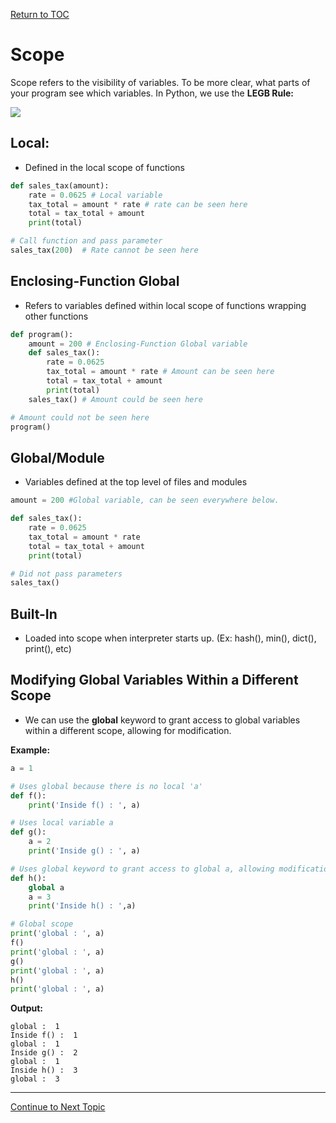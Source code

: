 <a href="https://github.com/CyberTrainingUSAF/07-Python-Programming/blob/master/00-Table-of-Contents.md" rel="Return to TOC"> Return to TOC </a>

# Scope

Scope refers to the visibility of variables. To be more clear, what parts of your program see which variables. In Python, we use the  **LEGB Rule:**

![](../.gitbook/assets/scope_resolution_1.png)

## Local:

* Defined in the local scope of functions

```python
def sales_tax(amount):
    rate = 0.0625 # Local variable
    tax_total = amount * rate # rate can be seen here
    total = tax_total + amount
    print(total)

# Call function and pass parameter
sales_tax(200)  # Rate cannot be seen here
```

## Enclosing-Function Global

* Refers to variables defined within local scope of functions wrapping other functions

```python
def program():
    amount = 200 # Enclosing-Function Global variable
    def sales_tax():
        rate = 0.0625
        tax_total = amount * rate # Amount can be seen here
        total = tax_total + amount
        print(total)
    sales_tax() # Amount could be seen here

# Amount could not be seen here
program()
```

## Global/Module

* Variables defined at the top level of files and modules

```python
amount = 200 #Global variable, can be seen everywhere below. 

def sales_tax():
    rate = 0.0625
    tax_total = amount * rate
    total = tax_total + amount
    print(total)

# Did not pass parameters
sales_tax()
```

## Built-In

* Loaded into scope when interpreter starts up. \(Ex: hash\(\), min\(\), dict\(\), print\(\), etc\)

## Modifying Global Variables Within a Different Scope

* We can use the **global** keyword to grant access to global variables within a different scope, allowing for modification. 

**Example:**

```python
a = 1

# Uses global because there is no local 'a'
def f():
    print('Inside f() : ', a)

# Uses local variable a
def g():    
    a = 2
    print('Inside g() : ', a)

# Uses global keyword to grant access to global a, allowing modification
def h():    
    global a
    a = 3
    print('Inside h() : ',a)

# Global scope
print('global : ', a)
f()
print('global : ', a)
g()
print('global : ', a)
h()
print('global : ', a)
```

**Output:**

```text
global :  1
Inside f() :  1
global :  1
Inside g() :  2
global :  1
Inside h() :  3
global :  3
```

---

<a href="https://github.com/CyberTrainingUSAF/07-Python-Programming/blob/master/04_functions/02_user_functions.md" > Continue to Next Topic </a>

